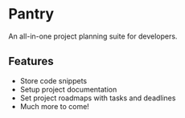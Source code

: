 # Pantry

An all-in-one project planning suite for developers.

## Features

-   Store code snippets
-   Setup project documentation
-   Set project roadmaps with tasks and deadlines
-   Much more to come!
